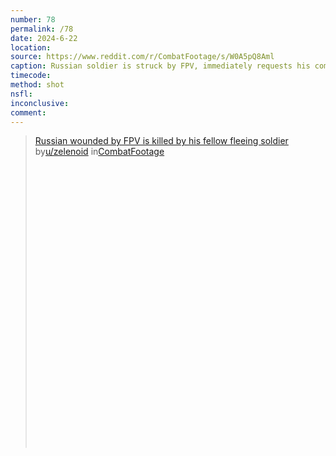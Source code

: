 ```yaml
---
number: 78
permalink: /78
date: 2024-6-22
location: 
source: https://www.reddit.com/r/CombatFootage/s/W0A5pQ8Aml
caption: Russian soldier is struck by FPV, immediately requests his comrade shoot him, which is served with no hesitation
timecode: 
method: shot
nsfl:
inconclusive: 
comment: 
---
```

<blockquote class="reddit-embed-bq" style="height:500px" data-embed-height="546"><a href="https://www.reddit.com/r/CombatFootage/comments/1dlzoiu/russian_wounded_by_fpv_is_killed_by_his_fellow/">Russian wounded by FPV is killed by his fellow fleeing soldier</a><br> by<a href="https://www.reddit.com/user/zelenoid/">u/zelenoid</a> in<a href="https://www.reddit.com/r/CombatFootage/">CombatFootage</a></blockquote><script async="" src="https://embed.reddit.com/widgets.js" charset="UTF-8"></script>